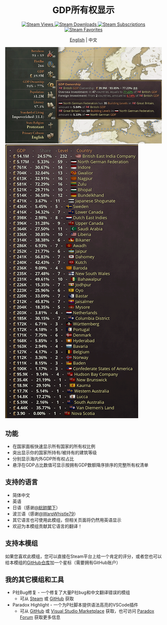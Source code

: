 <h1 align="center">GDP所有权显示</h1>

<p align="center">
	<a href="https://steamcommunity.com/sharedfiles/filedetails/?id=3290552216">
		<img src="https://img.shields.io/steam/views/3290552216" alt="Steam Views">
	</a>
	<a href="https://steamcommunity.com/sharedfiles/filedetails/?id=3290552216">
		<img src="https://img.shields.io/steam/downloads/3290552216" alt="Steam Downloads">
	</a>
	<a href="https://steamcommunity.com/sharedfiles/filedetails/?id=3290552216">
		<img src="https://img.shields.io/steam/subscriptions/3290552216" alt="Steam Subscriptions">
	</a>
	<a href="https://steamcommunity.com/sharedfiles/filedetails/?id=3290552216">
		<img src="https://img.shields.io/steam/favorites/3290552216" alt="Steam Favorites">
	</a>
</p>

<p align="center"><a href="README.md">English</a> | 中文</p>

![Thumbnail](thumbnail.png)
![Thumbnail 2](thumbnail2.png)

## 功能

- 在国家面板快速显示所有国家的所有权比例
- 突出显示你的国家所持有/被持有的建筑等级
- 分别显示海内外GDP所有权占比
- 悬浮在GDP占比数值可显示按拥有GDP数额降序排序的完整所有权清单

## 支持的语言

- 简体中文
- 英语
- 日语（感谢[@総帥閣下](https://steamcommunity.com/id/uwazumi)）
- 波兰语（感谢[@WarpWhistle79](https://steamcommunity.com/profiles/76561198409313440)）
- 其它语言也可使用此模组，但相关页面将仍然用英语显示
- 欢迎为本模组贡献其它语言的翻译！

## 支持本模组

如果您喜欢此模组，您可以直接在Steam平台上给一个肯定的评分，或者您也可以给本模组的[GitHub仓库](https://github.com/dragon-archer/vic3-mods.git)加一个星标（需要拥有GitHub账户）

## 我的其它模组和工具

- P社Bug修复 - 一个修复了大量P社bug和中文翻译错误的模组
  - 可从 [Steam](https://steamcommunity.com/sharedfiles/filedetails/?id=3277665729) 或 [GitHub](https://github.com/dragon-archer/vic3-mods/tree/main/Paradox%20Bug%20Fix) 获取
- Paradox Highlight - 一个为P社脚本提供语法高亮的VSCode插件
  - 可从 [GitHub](https://github.com/dragon-archer/paradox-highlight) 或 [Visual Studio Marketplace](https://marketplace.visualstudio.com/items?itemName=dragon-archer.paradox-highlight) 获取，也可访问 [Paradox Forum](https://forum.paradoxplaza.com/forum/threads/modding-tool-paradox-highlight-a-vscode-extension-for-highlighting-paradox-scripts.1686066/) 获取更多信息
